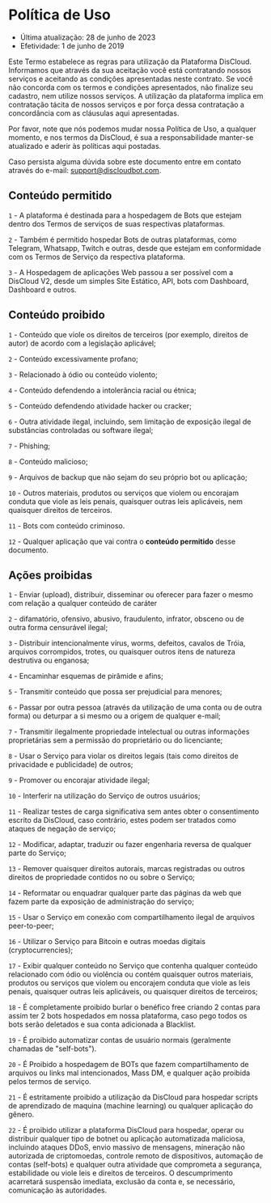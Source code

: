 # Política de Uso

* Última atualização: 28 de junho de 2023
* Efetividade: 1 de junho de 2019

Este Termo estabelece as regras para utilização da Plataforma DisCloud. Informamos que através da sua aceitação você está contratando nossos serviços e aceitando as condições apresentadas neste contrato. Se você não concorda com os termos e condições apresentados, não finalize seu cadastro, nem utilize nossos serviços. A utilização da plataforma implica em contratação tácita de nossos serviços e por força dessa contratação a concordância com as cláusulas aqui apresentadas.

Por favor, note que nós podemos mudar nossa Política de Uso, a qualquer momento, e nos termos da DisCloud, é sua a responsabilidade manter-se atualizado e aderir às políticas aqui postadas.

Caso persista alguma dúvida sobre este documento entre em contato através do e-mail: [support@discloudbot.com](mailto:support@discloudbot.com).

## Conteúdo permitido

`1` - A plataforma é destinada para a hospedagem de Bots que estejam dentro dos Termos de serviços de suas respectivas plataformas.

`2` - Também é permitido hospedar Bots de outras plataformas, como Telegram, Whatsapp, Twitch e outras, desde que estejam em conformidade com os Termos de Serviço da respectiva plataforma.

`3` - A Hospedagem de aplicações Web passou a ser possível com a DisCloud V2, desde um simples Site Estático, API, bots com Dashboard, Dashboard e outros.

## Conteúdo proibido

`1` - Conteúdo que viole os direitos de terceiros \(por exemplo, direitos de autor\) de acordo com a legislação aplicável;

`2` - Conteúdo excessivamente profano;

`3` - Relacionado à ódio ou conteúdo violento;

`4` - Conteúdo defendendo a intolerância racial ou étnica;

`5` - Conteúdo defendendo atividade hacker ou cracker;

`6` - Outra atividade ilegal, incluindo, sem limitação de exposição ilegal de substâncias controladas ou software ilegal;

`7` - Phishing;

`8` - Conteúdo malicioso;

`9` - Arquivos de backup que não sejam do seu próprio bot ou aplicação;

`10` - Outros materiais, produtos ou serviços que violem ou encorajam conduta que viole as leis penais, quaisquer outras leis aplicáveis, nem quaisquer direitos de terceiros.

`11` - Bots com conteúdo criminoso.

`12` - Qualquer aplicação que vai contra o **conteúdo permitido** desse documento.

## Ações proibidas

`1` - Enviar \(upload\), distribuir, disseminar ou oferecer para fazer o mesmo com relação a qualquer conteúdo de caráter 

`2` - difamatório, ofensivo, abusivo, fraudulento, infrator, obsceno ou de outra forma censurável ilegal;

`3` - Distribuir intencionalmente vírus, worms, defeitos, cavalos de Tróia, arquivos corrompidos, trotes, ou quaisquer outros itens de natureza destrutiva ou enganosa;

`4` - Encaminhar esquemas de pirâmide e afins;

`5` - Transmitir conteúdo que possa ser prejudicial para menores;

`6` - Passar por outra pessoa \(através da utilização de uma conta ou de outra forma\) ou deturpar a si mesmo ou a origem de qualquer e-mail;

`7` - Transmitir ilegalmente propriedade intelectual ou outras informações proprietárias sem a permissão do proprietário ou do licenciante;

`8` - Usar o Serviço para violar os direitos legais \(tais como direitos de privacidade e publicidade\) de outros;

`9` - Promover ou encorajar atividade ilegal;

`10` - Interferir na utilização do Serviço de outros usuários;

`11` - Realizar testes de carga significativa sem antes obter o consentimento escrito da DisCloud, caso contrário, estes podem ser tratados como ataques de negação de serviço;

`12` - Modificar, adaptar, traduzir ou fazer engenharia reversa de qualquer parte do Serviço;

`13` - Remover quaisquer direitos autorais, marcas registradas ou outros direitos de propriedade contidos no ou sobre o Serviço;

`14` - Reformatar ou enquadrar qualquer parte das páginas da web que fazem parte da exposição de administração do serviço;

`15` - Usar o Serviço em conexão com compartilhamento ilegal de arquivos peer-to-peer;

`16` - Utilizar o Serviço para Bitcoin e outras moedas digitais \(cryptocurrencies\);

`17` - Exibir qualquer conteúdo no Serviço que contenha qualquer conteúdo relacionado com ódio ou violência ou contém quaisquer outros materiais, produtos ou serviços que violem ou encorajem conduta que viole as leis penais, quaisquer outras leis aplicáveis, ou quaisquer direitos de terceiros;

`18` - É completamente proibido burlar o benéfico free criando 2 contas para assim ter 2 bots hospedados em nossa plataforma, caso pego todos os bots serão deletados e sua conta adicionada a Blacklist.

`19` - É proibido automatizar contas de usuário normais \(geralmente chamadas de "self-bots"\).

`20` - É Proibido a hospedagem de BOTs que fazem compartilhamento de arquivos ou links mal intencionados, Mass DM, e qualquer ação proibida pelos termos de serviço.

`21` - É estritamente proibido a utilização da DisCloud para hospedar scripts de aprendizado de maquina \(machine learning\) ou qualquer aplicação do gênero.

`22` - É proibido utilizar a plataforma DisCloud para hospedar, operar ou distribuir qualquer tipo de botnet ou aplicação automatizada maliciosa, incluindo ataques DDoS, envio massivo de mensagens, mineração não autorizada de criptomoedas, controle remoto de dispositivos, automação de contas (self-bots) e qualquer outra atividade que comprometa a segurança, estabilidade ou viole leis e direitos de terceiros. O descumprimento acarretará suspensão imediata, exclusão da conta e, se necessário, comunicação às autoridades.
